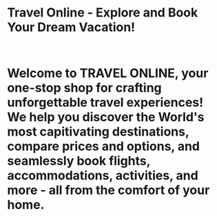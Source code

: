 <h1>Travel Online - Explore and Book Your Dream Vacation!<h1>
  <br>
Welcome to TRAVEL ONLINE, your one-stop shop for crafting unforgettable travel experiences! We help you discover the World's most capitivating destinations, compare prices and options,
and seamlessly book flights, accommodations, activities, and more - all from the comfort of your home.
